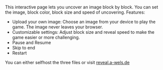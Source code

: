This interactive page lets you uncover an image block by block. You can set the image, block color, block size and speed of uncovering. 
Features:

- Upload your own image: Choose an image from your device to play the game. The image never leaves your browser.
- Customizable settings: Adjust block size and reveal speed to make the game easier or more challenging.
- Pause and Resume
- Skip to end
- Restart

You can either selfhost the three files or visit [reveal.a-wels.de](https://reveal.a-wels.de)
